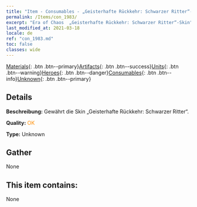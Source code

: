 ```yaml
---
title: "Item - Consumables - „Geisterhafte Rückkehr: Schwarzer Ritter“-Skin"
permalink: /Items/con_1983/
excerpt: "Era of Chaos  „Geisterhafte Rückkehr: Schwarzer Ritter“-Skin"
last_modified_at: 2021-03-18
locale: de
ref: "con_1983.md"
toc: false
classes: wide
---
```

 [Materials](/de/Items/){: .btn .btn--primary}[Artifacts](/de/Items/Artifacts/){: .btn .btn--success}[Units](/de/Items/Units/){: .btn .btn--warning}[Heroes](/de/Items/Heroes/){: .btn .btn--danger}[Consumables](/de/Items/Consumables/){: .btn .btn--info}[Unknown](/de/Items/Unknown/){: .btn .btn--primary}

## Details
 **Beschreibung:** Gewährt die Skin „Geisterhafte Rückkehr: Schwarzer Ritter“.

 **Quality:** <span style="color: #FF8C00">OK</span>

 **Type:** Unknown

## Gather

  None

## This item contains:

  None

